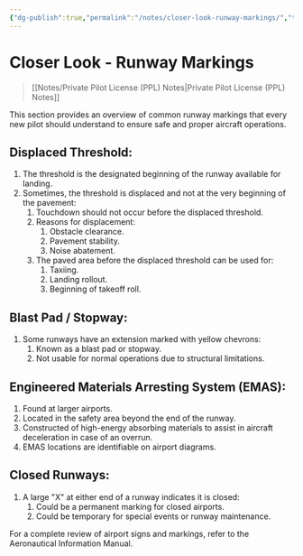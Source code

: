 ```yaml
---
{"dg-publish":true,"permalink":"/notes/closer-look-runway-markings/","title":"Closer Look - Runway Markings","tags":["aviation","classnotes","closer-look"]}
---
```


# Closer Look - Runway Markings
> [[Notes/Private Pilot License (PPL) Notes\|Private Pilot License (PPL) Notes]]

This section provides an overview of common runway markings that every new pilot should understand to ensure safe and proper aircraft operations.

## Displaced Threshold:

1. The threshold is the designated beginning of the runway available for landing.
2. Sometimes, the threshold is displaced and not at the very beginning of the pavement:
    1. Touchdown should not occur before the displaced threshold.
    2. Reasons for displacement:
        1. Obstacle clearance.
        2. Pavement stability.
        3. Noise abatement.
    3. The paved area before the displaced threshold can be used for:
        1. Taxiing.
        2. Landing rollout.
        3. Beginning of takeoff roll.

## Blast Pad / Stopway:

1. Some runways have an extension marked with yellow chevrons:
    1. Known as a blast pad or stopway.
    2. Not usable for normal operations due to structural limitations.

## Engineered Materials Arresting System (EMAS):

1. Found at larger airports.
2. Located in the safety area beyond the end of the runway.
3. Constructed of high-energy absorbing materials to assist in aircraft deceleration in case of an overrun.
4. EMAS locations are identifiable on airport diagrams.

## Closed Runways:

1. A large "X" at either end of a runway indicates it is closed:
    1. Could be a permanent marking for closed airports.
    2. Could be temporary for special events or runway maintenance.

For a complete review of airport signs and markings, refer to the Aeronautical Information Manual.